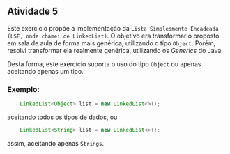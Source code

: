 ## Atividade 5

Este exercício propõe a implementação da `Lista Simplesmente Encadeada (LSE, onde chamei de LinkedList)`. O objetivo era transformar o proposto em sala de aula de forma mais genérica, utilizando o tipo `Object`. Porém, resolvi transformar ela realmente genérica, utilizando os _Generics_ do Java. 

Desta forma, este exercício suporta o uso do tipo `Object` ou apenas aceitando apenas um tipo.

### Exemplo:

```java
    LinkedList<Object> list = new LinkedList<>();
```

aceitando todos os tipos de dados, ou

```java
    LinkedList<String> list = new LinkedList<>();
```

assim, aceitando apenas `Strings`.
